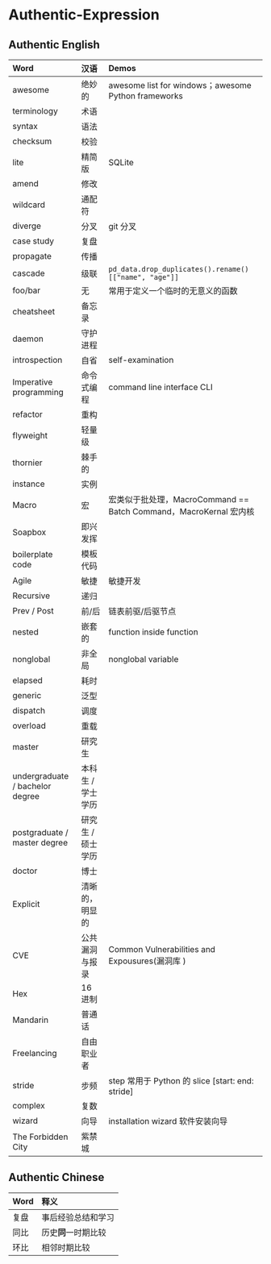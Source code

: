 # Authentic-Expression

## Authentic English

| Word | 汉语 | Demos |
| :--- | :--- | :--- |
| awesome | 绝妙的 | awesome list for windows；awesome Python frameworks |
| terminology | 术语 |  |
| syntax | 语法 |  |
| checksum | 校验 |  |
| lite | 精简版 | SQLite |
| amend | 修改 |  |
| wildcard | 通配符 |  |
| diverge | 分叉 | git 分叉 |
| case study | 复盘 |  |
| propagate | 传播 |  |
| cascade | 级联 | `pd_data.drop_duplicates().rename()[["name", "age"]]` |
| foo/bar | 无 | 常用于定义一个临时的无意义的函数 |
| cheatsheet | 备忘录 |  |
| daemon | 守护进程 |  |
| introspection | 自省 | self-examination |
| Imperative programming | 命令式编程 | command line interface CLI |
| refactor | 重构 |  |
| flyweight | 轻量级 |  |
| thornier | 棘手的 |  |
| instance | 实例 |  |
| Macro | 宏 | 宏类似于批处理，MacroCommand == Batch Command，MacroKernal 宏内核 |
| Soapbox | 即兴发挥 |  |
| boilerplate code | 模板代码 |  |
| Agile | 敏捷 | 敏捷开发 |
| Recursive | 递归 |  |
| Prev / Post | 前/后 | 链表前驱/后驱节点 |
| nested | 嵌套的 | function inside function |
| nonglobal | 非全局 | nonglobal variable |
| elapsed | 耗时 |  |
| generic | 泛型 | |
| dispatch | 调度 | |
| overload | 重载 | |
| master | 研究生 | |
| undergraduate / bachelor degree | 本科生 / 学士学历 | |
| postgraduate / master degree | 研究生 / 硕士学历 | |
| doctor | 博士 | |
| Explicit | 清晰的，明显的 | |
| CVE | 公共漏洞与报录    | Common Vulnerabilities and Expousures(漏洞库 ) |
| Hex | 16 进制 |  |
| Mandarin | 普通话 | |
| Freelancing | 自由职业者 | |
| stride | 步频 | step 常用于 Python 的 slice [start: end: stride] |
| complex | 复数 |  |
| wizard | 向导 | installation wizard 软件安装向导 |
| The Forbidden City | 紫禁城 |  |

## Authentic Chinese

| Word | 释义 |
| :--- | :--- |
| 复盘 | 事后经验总结和学习 |
| 同比 | 历史**同**一时期比较 |
| 环比 | 相邻时期比较 |

